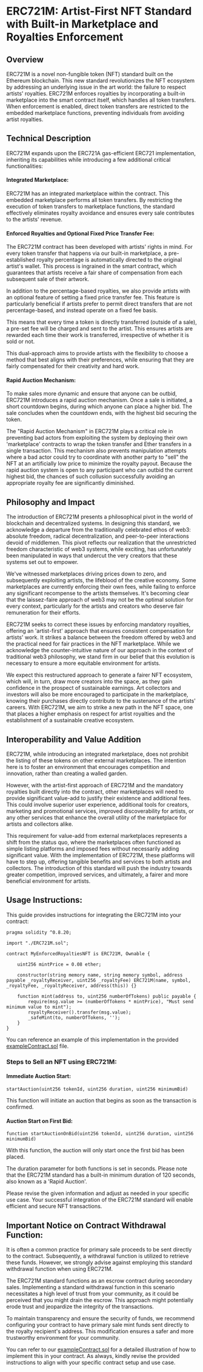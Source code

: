 # ERC721M: Artist-First NFT Standard with Built-in Marketplace and Royalties Enforcement

## Overview
ERC721M is a novel non-fungible token (NFT) standard built on the Ethereum blockchain. This new standard revolutionizes the NFT ecosystem by addressing an underlying issue in the art world: the failure to respect artists' royalties. ERC721M enforces royalties by incorporating a built-in marketplace into the smart contract itself, which handles all token transfers. When enforcement is enabled, direct token transfers are restricted to the embedded marketplace functions, preventing individuals from avoiding artist royalties.

## Technical Description
ERC721M expands upon the ERC721A gas-efficient ERC721 implementation, inheriting its capabilities while introducing a few additional critical functionalities:

#### Integrated Marketplace: 
ERC721M has an integrated marketplace within the contract. This embedded marketplace performs all token transfers. By restricting the execution of token transfers to marketplace functions, the standard effectively eliminates royalty avoidance and ensures every sale contributes to the artists' revenue.

#### Enforced Royalties and Optional Fixed Price Transfer Fee:
The ERC721M contract has been developed with artists' rights in mind. For every token transfer that happens via our built-in marketplace, a pre-established royalty percentage is automatically directed to the original artist's wallet. This process is ingrained in the smart contract, which guarantees that artists receive a fair share of compensation from each subsequent sale of their artwork.

In addition to the percentage-based royalties, we also provide artists with an optional feature of setting a fixed price transfer fee. This feature is particularly beneficial if artists prefer to permit direct transfers that are not percentage-based, and instead operate on a fixed fee basis.

This means that every time a token is directly transferred (outside of a sale), a pre-set fee will be charged and sent to the artist. This ensures artists are rewarded each time their work is transferred, irrespective of whether it is sold or not.

This dual-approach aims to provide artists with the flexibility to choose a method that best aligns with their preferences, while ensuring that they are fairly compensated for their creativity and hard work.

#### Rapid Auction Mechanism: 
To make sales more dynamic and ensure that anyone can be outbid, ERC721M introduces a rapid auction mechanism. Once a sale is initiated, a short countdown begins, during which anyone can place a higher bid. The sale concludes when the countdown ends, with the highest bid securing the token. 

The "Rapid Auction Mechanism" in ERC721M plays a critical role in preventing bad actors from exploiting the system by deploying their own 'marketplace' contracts to wrap the token transfer and Ether transfers in a single transaction. This mechanism also prevents manipulation attempts where a bad actor could try to coordinate with another party to "sell" the NFT at an artificially low price to minimize the royalty payout. Because the rapid auction system is open to any participant who can outbid the current highest bid, the chances of such collusion successfully avoiding an appropriate royalty fee are significantly diminished.

## Philosophy and Impact
The introduction of ERC721M presents a philosophical pivot in the world of blockchain and decentralized systems. In designing this standard, we acknowledge a departure from the traditionally celebrated ethos of web3: absolute freedom, radical decentralization, and peer-to-peer interactions devoid of middlemen. This pivot reflects our realization that the unrestricted freedom characteristic of web3 systems, while exciting, has unfortunately been manipulated in ways that undercut the very creators that these systems set out to empower.

We've witnessed marketplaces driving prices down to zero, and subsequently exploiting artists, the lifeblood of the creative economy. Some marketplaces are currently enforcing their own fees, while failing to enforce any significant recompense to the artists themselves. It's becoming clear that the laissez-faire approach of web3 may not be the optimal solution for every context, particularly for the artists and creators who deserve fair remuneration for their efforts.

ERC721M seeks to correct these issues by enforcing mandatory royalties, offering an 'artist-first' approach that ensures consistent compensation for artists' work. It strikes a balance between the freedom offered by web3 and the practical need for fair practices in the NFT marketplace. While we acknowledge the counter-intuitive nature of our approach in the context of traditional web3 philosophy, we stand firm in our belief that this evolution is necessary to ensure a more equitable environment for artists.

We expect this restructured approach to generate a fairer NFT ecosystem, which will, in turn, draw more creators into the space, as they gain confidence in the prospect of sustainable earnings. Art collectors and investors will also be more encouraged to participate in the marketplace, knowing their purchases directly contribute to the sustenance of the artists' careers. With ERC721M, we aim to strike a new path in the NFT space, one that places a higher emphasis on respect for artist royalties and the establishment of a sustainable creative ecosystem.

## Interoperability and Value Addition
ERC721M, while introducing an integrated marketplace, does not prohibit the listing of these tokens on other external marketplaces. The intention here is to foster an environment that encourages competition and innovation, rather than creating a walled garden.

However, with the artist-first approach of ERC721M and the mandatory royalties built directly into the contract, other marketplaces will need to provide significant value-add to justify their existence and additional fees. This could involve superior user experience, additional tools for creators, marketing and promotional services, improved discoverability for artists, or any other services that enhance the overall utility of the marketplace for artists and collectors alike.

This requirement for value-add from external marketplaces represents a shift from the status quo, where the marketplaces often functioned as simple listing platforms and imposed fees without necessarily adding significant value. With the implementation of ERC721M, these platforms will have to step up, offering tangible benefits and services to both artists and collectors. The introduction of this standard will push the industry towards greater competition, improved services, and ultimately, a fairer and more beneficial environment for artists.

## Usage Instructions:

This guide provides instructions for integrating the ERC721M into your contract:
```solidity
pragma solidity ^0.8.20;

import "./ERC721M.sol";

contract MyEnforcedRoyaltiesNFT is ERC721M, Ownable {

    uint256 mintPrice = 0.08 ether;

    constructor(string memory name, string memory symbol, address payable _royaltyReceiver, uint256 _royaltyFee) ERC721M(name, symbol, _royaltyFee, _royaltyReceiver, address(this)) {}

    function mint(address to, uint256 numberOfTokens) public payable {
        require(msg.value >= (numberOfTokens * mintPrice), "Must send minimum value to mint");
        royaltyReceiver().transfer(msg.value);
        _safeMint(to, numberOfTokens, '');
    }
}
```

You can reference an example of this implementation in the provided [exampleContract.sol](https://github.com/Mirage-Gallery/ERC721M/blob/main/exampleContract.sol) file.

### Steps to Sell an NFT using ERC721M:

#### Immediate Auction Start:
```solidity
startAuction(uint256 tokenId, uint256 duration, uint256 minimumBid)
```
This function will initiate an auction that begins as soon as the transaction is confirmed.

#### Auction Start on First Bid: 
```solidity
function startAuctionOnBid(uint256 tokenId, uint256 duration, uint256 minimumBid)
```
With this function, the auction will only start once the first bid has been placed.

The duration parameter for both functions is set in seconds. Please note that the ERC721M standard has a built-in minimum duration of 120 seconds, also known as a 'Rapid Auction'.

Please revise the given information and adjust as needed in your specific use case. Your successful integration of the ERC721M standard will enable efficient and secure NFT transactions.

## Important Notice on Contract Withdrawal Function:
It is often a common practice for primary sale proceeds to be sent directly to the contract. Subsequently, a withdrawal function is utilized to retrieve these funds. However, we strongly advise against employing this standard withdrawal function when using ERC721M.

The ERC721M standard functions as an escrow contract during secondary sales. Implementing a standard withdrawal function in this scenario necessitates a high level of trust from your community, as it could be perceived that you might drain the escrow. This approach might potentially erode trust and jeopardize the integrity of the transactions.

To maintain transparency and ensure the security of funds, we recommend configuring your contract to have primary sale mint funds sent directly to the royalty recipient's address. This modification ensures a safer and more trustworthy environment for your community.

You can refer to our [exampleContract.sol](https://github.com/Mirage-Gallery/ERC721M/blob/main/exampleContract.sol) for a detailed illustration of how to implement this in your contract. As always, kindly revise the provided instructions to align with your specific contract setup and use case.